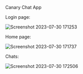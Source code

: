 Canary Chat App




Login page:

![Screenshot 2023-07-30 171253](https://github.com/Seemant-RajSingh/Chat-APP-client/assets/117286608/79f9250d-1508-453e-a630-22ff6a01664d)

Home page:

![Screenshot 2023-07-30 171737](https://github.com/Seemant-RajSingh/Chat-APP-client/assets/117286608/f37f7d51-0f78-49ea-988d-4b3e21d3155e)

Chats:

![Screenshot 2023-07-30 172506](https://github.com/Seemant-RajSingh/Chat-APP-client/assets/117286608/276efa64-7856-4fee-8885-81d7e192470e)
